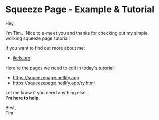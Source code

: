 # Squeeze Page - Example & Tutorial

Hey,

I'm Tim... Nice to e-meet you and thanks for checking out my simple, working squeeze page tutorial!

If you want to find out more about me:

- [ikels.org](https://ikels.org)

Here're the pages we need to edit in today's tutorial:

- https://squeezepage.netlify.app
- https://squeezepage.netlify.app/ty.html

Let me know if you need anything else.  
**I'm here to help**.

Best,  
Tim
